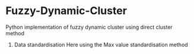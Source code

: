 # Fuzzy-Dynamic-Cluster
Python implementation of fuzzy dynamic cluster using direct cluster method

1. Data standardisation
  Here using the Max value standardisation method
  
